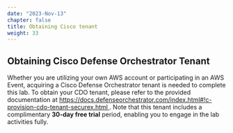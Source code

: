 ```yaml
---
date: "2023-Nov-13"
chapter: false
title: Obtaining Cisco tenant
weight: 33
---
```


## Obtaining Cisco Defense Orchestrator Tenant

Whether you are utilizing your own AWS account or participating in an AWS Event, acquiring a Cisco Defense Orchestrator tenant is needed to complete this lab. To obtain your CDO tenant, please refer to the provided documentation at [https://docs.defenseorchestrator.com/index.html#!c-provision-cdo-tenant-securex.html ](https://docs.defenseorchestrator.com/index.html#!c-provision-cdo-tenant-securex.html). Note that this tenant includes a complimentary **30-day free trial** period, enabling you to engage in the lab activities fully. 
